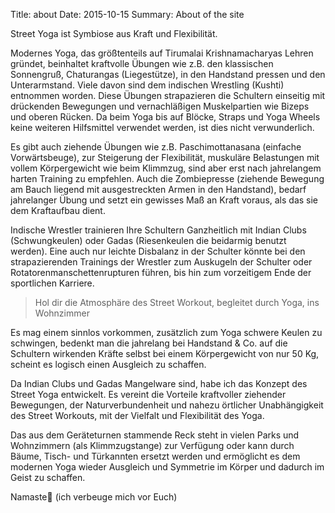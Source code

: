 Title: about
Date: 2015-10-15
Summary: About of the site

Street Yoga ist Symbiose aus Kraft und Flexibilität.

Modernes Yoga, das größtenteils auf Tirumalai Krishnamacharyas Lehren gründet, 
beinhaltet kraftvolle Übungen wie z.B.  den klassischen Sonnengruß, Chaturangas (Liegestütze), 
in den Handstand pressen und den Unterarmstand. Viele davon sind dem indischen Wrestling (Kushti) entnommen worden.
Diese Übungen strapazieren die Schultern einseitig mit drückenden Bewegungen und vernachläßigen Muskelpartien 
wie Bizeps und oberen Rücken. Da beim Yoga bis auf Blöcke, Straps und Yoga Wheels keine weiteren Hilfsmittel verwendet werden, 
ist dies nicht verwunderlich.

Es gibt auch ziehende Übungen wie z.B. Paschimottanasana (einfache Vorwärtsbeuge), 
zur Steigerung der Flexibilität, muskuläre Belastungen mit vollem Körpergewicht wie beim Klimmzug, 
sind aber erst nach jahrelangem harten Training zu empfehlen. 
Auch die Zombiepresse (ziehende Bewegung am Bauch liegend mit ausgestreckten Armen in den Handstand), 
bedarf jahrelanger Übung und setzt ein gewisses Maß an Kraft voraus, als das sie dem Kraftaufbau dient.

Indische Wrestler trainieren Ihre Schultern Ganzheitlich mit Indian Clubs (Schwungkeulen) 
oder Gadas (Riesenkeulen die beidarmig benutzt werden). 
Eine auch nur leichte Disbalanz in der Schulter könnte bei den strapazierenden Trainings der 
Wrestler zum Auskugeln der Schulter oder Rotatorenmanschettenrupturen führen, 
bis hin zum vorzeitigem Ende der sportlichen Karriere.

> Hol dir die Atmosphäre des Street Workout, begleitet durch Yoga, ins Wohnzimmer

Es mag einem sinnlos vorkommen, zusätzlich zum Yoga schwere Keulen zu schwingen, 
bedenkt man  die jahrelang bei Handstand & Co. auf die Schultern wirkenden Kräfte 
selbst bei einem Körpergewicht von nur 50 Kg, scheint es logisch einen Ausgleich zu schaffen.

Da Indian Clubs und Gadas Mangelware sind, habe ich das Konzept des Street Yoga entwickelt. 
Es vereint die Vorteile kraftvoller ziehender Bewegungen, der Naturverbundenheit 
und nahezu örtlicher Unabhängigkeit des Street Workouts, mit der Vielfalt und Flexibilität des Yoga.

Das aus dem Geräteturnen stammende Reck steht in vielen Parks und Wohnzimmern (als Klimmzugstange) 
zur Verfügung oder kann durch Bäume, Tisch- und Türkannten ersetzt werden und ermöglicht es 
dem modernen Yoga wieder Ausgleich und Symmetrie im Körper und dadurch im Geist zu schaffen.

Namaste🙏 (ich verbeuge mich vor Euch)